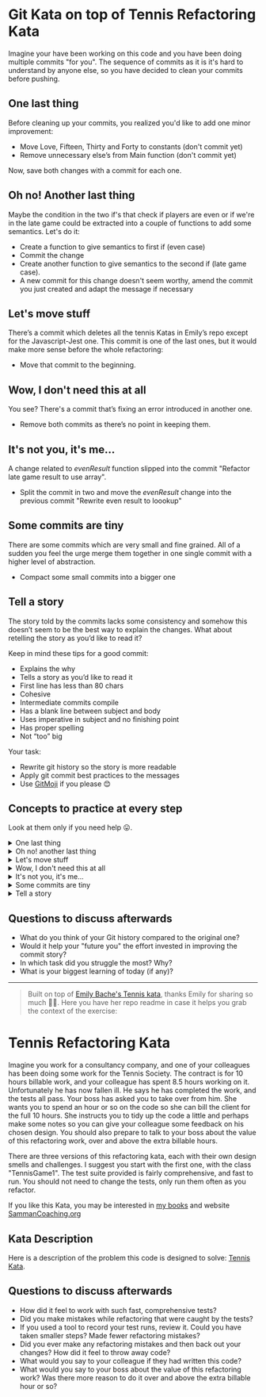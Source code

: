# Git Kata on top of Tennis Refactoring Kata

Imagine your have been working on this code and you have been doing multiple commits "for you". The sequence of commits as it is it's hard to understand by anyone else, so you have decided to clean your commits before pushing.

## One last thing
Before cleaning up your commits, you realized you'd like to add one minor improvement:
* Move Love, Fifteen, Thirty and Forty to constants (don't commit yet)
* Remove unnecessary else’s from Main function (don't commit yet)

Now, save both changes with a commit for each one.

## Oh no! Another last thing
Maybe the condition in the two if's that check if players are even or if we're in the late game could be extracted into a couple of functions to add some semantics. Let's do it:
* Create a function to give semantics to first if (even case)
* Commit the change
* Create another function to give semantics to the second if (late game case).
* A new commit for this change doesn't seem worthy, amend the commit you just created and adapt the message if necessary

## Let's move stuff
There’s a commit which deletes all the tennis Katas in Emily’s repo except for the Javascript-Jest one. 
This commit is one of the last ones, but it would make more sense before the whole refactoring:
* Move that commit to the beginning.

## Wow, I don't need this at all
You see? There's a commit that’s fixing an error introduced in another one.
* Remove both commits as there’s no point in keeping them.

## It's not you, it's me...
A change related to _evenResult_ function slipped into the commit "Refactor late game result to use array". 
* Split the commit in two and move the _evenResult_ change into the previous commit "Rewrite even result to loookup"

## Some commits are tiny
There are some commits which are very small and fine grained. All of a sudden you feel the urge merge them together in one single commit with a higher level of abstraction. 
* Compact some small commits into a bigger one

## Tell a story
The story told by the commits lacks some consistency and somehow this doesn’t seem to be the best way to explain the changes. What about retelling the story as you’d like to read it?

Keep in mind these tips for a good commit:
- Explains the why
- Tells a story as you’d like to read it
- First line has less than 80 chars
- Cohesive
- Intermediate commits compile
- Has a blank line between subject and body
- Uses imperative in subject and no finishing point
- Has proper spelling
- Not “too” big

Your task:
* Rewrite git history so the story is more readable
* Apply git commit best practices to the messages
* Use [GitMoji](https://gitmoji.dev/) if you please 😊 

## Concepts to practice at every step
Look at them only if you need help 😛.
<details>
           <summary>One last thing</summary>
           <p>Committing part of your changes using stages. An example <a href="https://levelup.gitconnected.com/staging-commits-with-git-add-patch-1eb18849aedb">here</a></p>
</details>
<details>
           <summary>Oh no! another last thing</summary>
           <p><a href="https://git-scm.com/docs/git-commit">Amending</a></p>
</details>
<details>
           <summary>Let's move stuff</summary>
           <p>Move via <a href="https://git-scm.com/book/en/v2/Git-Tools-Rewriting-History">interactive rebase</a></p>
</details>
<details>
           <summary>Wow, I don't need this at all</summary>
           <p>Drop via <a href="https://git-scm.com/book/en/v2/Git-Tools-Rewriting-History">interactive rebase</a></p>
</details>

<details>
           <summary>It's not you, it's me...</summary>
           <p><a href="https://stackoverflow.com/questions/6217156/break-a-previous-commit-into-multiple-commits">Split a commit</a> (be sure to use the commit previous to the one you wanna break) and fixup via <a href="https://git-scm.com/book/en/v2/Git-Tools-Rewriting-History">interactive rebase</a></p>
</details>
<details>
           <summary>Some commits are tiny</summary>
           <p>Squash or fixup via <a href="https://git-scm.com/book/en/v2/Git-Tools-Rewriting-History">interactive rebase</a></p>
</details>
<details>
           <summary>Tell a story</summary>
           <p><a href="https://git-scm.com/book/en/v2/Git-Tools-Rewriting-History">interactive rebase</a></p>
</details>

## Questions to discuss afterwards
* What do you think of your Git history compared to the original one?
* Would it help your "future you" the effort invested in improving the commit story?
* In which task did you struggle the most? Why?
* What is your biggest learning of today (if any)?
- - - -

> Built on top of [Emily Bache's Tennis kata](https://github.com/emilybache/Tennis-Refactoring-Kata), thanks Emily for sharing so much 🙌🙌.
> Here you have her repo readme in case it helps you grab the context of the exercise:

# Tennis Refactoring Kata

Imagine you work for a consultancy company, and one of your colleagues has been doing some work for the Tennis Society. The contract is for 10 hours billable work, and your colleague has spent 8.5 hours working on it. Unfortunately he has now fallen ill. He says he has completed the work, and the tests all pass. Your boss has asked you to take over from him. She wants you to spend an hour or so on the code so she can bill the client for the full 10 hours. She instructs you to tidy up the code a little and perhaps make some notes so you can give your colleague some feedback on his chosen design. You should also prepare to talk to your boss about the value of this refactoring work, over and above the extra billable hours.

There are three versions of this refactoring kata, each with their own design smells and challenges. I suggest you start with the first one, with the class "TennisGame1". The test suite provided is fairly comprehensive, and fast to run. You should not need to change the tests, only run them often as you refactor.

If you like this Kata, you may be interested in [my books](https://leanpub.com/u/emilybache) and website [SammanCoaching.org](https://sammancoaching.org)

## Kata Description

Here is a description of the problem this code is designed to solve: [Tennis Kata](https://sammancoaching.org/kata_descriptions/tennis.html).

## Questions to discuss afterwards

* How did it feel to work with such fast, comprehensive tests?
* Did you make mistakes while refactoring that were caught by the tests?
* If you used a tool to record your test runs, review it. Could you have taken smaller steps? Made fewer refactoring mistakes?
* Did you ever make any refactoring mistakes and then back out your changes? How did it feel to throw away code?
* What would you say to your colleague if they had written this code?
* What would you say to your boss about the value of this refactoring work? Was there more reason to do it over and above the extra billable hour or so?
